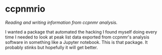 # ccpnmrio

*Reading and writing information from ccpnmr analysis.*

I wanted a package that automated the hacking I found myself doing every time
I needed to look at peak list data exported from ccpnmr's analysis software in
something like a Jupyter notebook. This is that package. It probably stinks but
hopefully it will get better.
